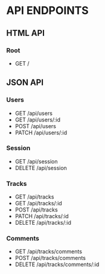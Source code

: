 # API ENDPOINTS

## HTML API

### Root
- GET /

## JSON API

### Users
- GET /api/users
- GET /api/users/:id
- POST /api/users
- PATCH /api/users/:id

### Session
- GET /api/session
- DELETE /api/session

### Tracks
- GET /api/tracks
- GET /api/tracks/:id
- POST /api/tracks
- PATCH /api/tracks/:id
- DELETE /api/tracks/:id

### Comments
- GET /api/tracks/comments
- POST /api/tracks/comments
- DELETE /api/tracks/comments/:id 
